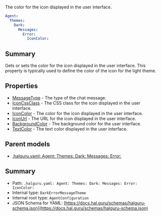 <!--
title: IconColor
description: The color for the icon displayed in the user interface.
version: 1.39.0
generated: true
date: 2025-04-24
node: This file is generated by the command-line program: `halguru manual -c -m`
-->


The color for the icon displayed in the user interface.

```yaml
Agent:
  Themes:
    Dark:
      Messages:
        Error:
          IconColor:
```

## Summary

Gets or sets the color for the icon displayed in the user interface. This property is typically used to define the color of the icon for the light theme.

## Properties

* [MessageType]((halguru)-agent-themes-dark-messages-error-messagetype.md) - The type of the chat message.
* [IconCssClass]((halguru)-agent-themes-dark-messages-error-iconcssclass.md) - The CSS class for the icon displayed in the user interface.
* [IconColor]((halguru)-agent-themes-dark-messages-error-iconcolor.md) - The color for the icon displayed in the user interface.
* [IconUrl]((halguru)-agent-themes-dark-messages-error-iconurl.md) - The URL for the icon displayed in the user interface.
* [BackgroundColor]((halguru)-agent-themes-dark-messages-error-backgroundcolor.md) - The background color for the user interface.
* [TextColor]((halguru)-agent-themes-dark-messages-error-textcolor.md) - The text color displayed in the user interface.

## Parent models

* [.halguru.yaml: Agent: Themes: Dark: Messages: Error:]((halguru)-agent-themes-dark-messages-error.md)
## Summary

* Path: `.halguru.yaml: Agent: Themes: Dark: Messages: Error: IconColor:`
* Internal type: `DarkErrorMessageTheme`
* Internal root type: `AgentConfiguration`
* JSON Schema for YAML: [https://docs.hal.guru/schemas/halguru-schema.json](https://docs.hal.guru/schemas/halguru-schema.json)
